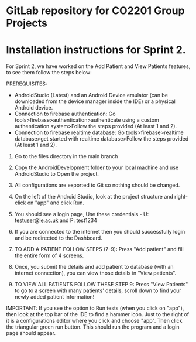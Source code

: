 # GitLab repository for CO2201 Group Projects

# Installation instructions for Sprint 2.

For Sprint 2, we have worked on the Add Patient and View Patients features, to see them follow the steps below: 

PREREQUISITES:
* AndroidStudio (Latest) and an Android Device emulator (can be downloaded from the device manager inside the IDE) or a physical Android device.
* Connection to firebase authentication: Go tools>firebase>authentication>authenticate using a custom authentication system>Follow the steps provided (At least 1 and 2).
* Connection to firebase realtime database: Go tools>firebase>realtime database>get started with realtime database>Follow the steps provided (At least 1 and 2).

1. Go to the files directory in the main branch
2. Copy the AndroidDevelopment folder to your local machine and use AndroidStudio to Open the project.
3. All configurations are exported to Git so nothing should be changed.
4. On the left of the Android Studio, look at the project structure and right-click on "app" and click Run.
5. You should see a login page, Use these credentials - U: testuser@le.ac.uk and P: test1234
6. If you are connected to the internet then you should successfully login and be redirected to the Dashboard.
7. TO ADD A PATIENT FOLLOW STEPS (7-9): Press "Add patient" and fill the entire form of 4 screens.
8. Once, you submit the details and add patient to database (with an internet connection), you can view those details in "View patients".

9. TO VIEW ALL PATIENTS FOLLOW THESE STEP 9: Press "View Patients" to go to a screen with many patients' details, scroll down to find your newly added patient information!


IMPORTANT: If you see the option to Run tests (when you click on "app"), then look at the top bar of the IDE to find a hammer icon. Just to the right of it is a configurations editor where you click and choose "app". Then click the triangular green run button. This should run the program and a login page should appear.
